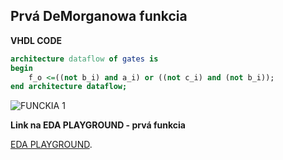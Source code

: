 ## Prvá DeMorganowa funkcia
   
**VHDL CODE**

```vhdl
architecture dataflow of gates is
begin
    f_o <=((not b_i) and a_i) or ((not c_i) and (not b_i));
end architecture dataflow;
```

![FUNCKIA 1](Images/funkcia1.png)


**Link na EDA PLAYGROUND - prvá funkcia**

[EDA PLAYGROUND](https://www.edaplayground.com/x/YDCa).
